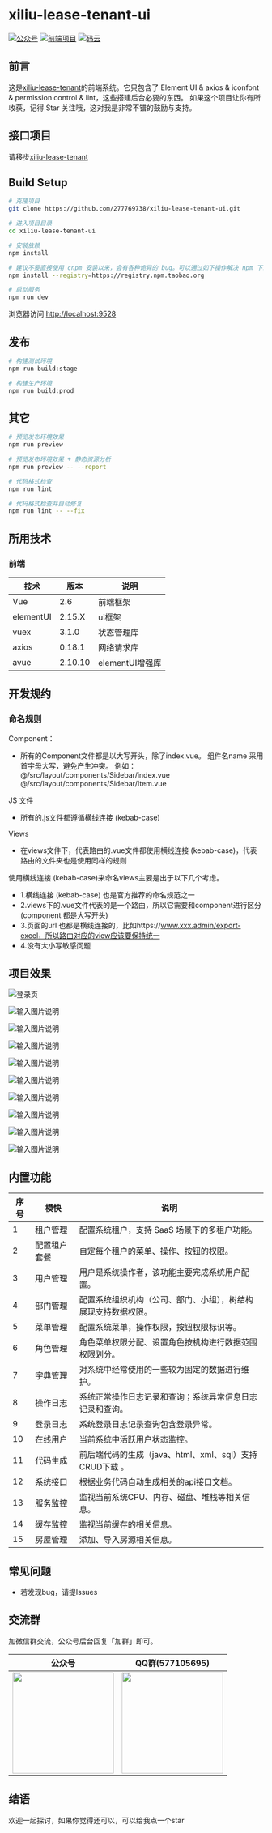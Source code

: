 # xiliu-lease-tenant-ui

<p>
  <a href="#公众号"><img src="https://p1-juejin.byteimg.com/tos-cn-i-k3u1fbpfcp/3bb4a9584ceb4b809a68b602df52fdac~tplv-k3u1fbpfcp-watermark.image?" alt="公众号"></a>
  <a href="https://github.com/277769738/xiliu-lease-tenant-ui"><img src="https://p6-juejin.byteimg.com/tos-cn-i-k3u1fbpfcp/317bc149a2b04e3f986e674c143759f8~tplv-k3u1fbpfcp-watermark.image?" alt="前端项目"></a>
  <a href="https://gitee.com/huoqstudy/xiliu-lease-tenant"><img src="https://p9-juejin.byteimg.com/tos-cn-i-k3u1fbpfcp/4f8a123c23b141ad9f58c97456fe12d4~tplv-k3u1fbpfcp-watermark.image?" alt="码云"></a>
</p>

## 前言

这是[xiliu-lease-tenant](https://github.com/277769738/xiliu-lease-tenant)的前端系统。它只包含了 Element UI & axios & iconfont & permission control & lint，这些搭建后台必要的东西。
如果这个项目让你有所收获，记得 Star 关注哦，这对我是非常不错的鼓励与支持。


## 接口项目
请移步[xiliu-lease-tenant](https://github.com/277769738/xiliu-lease-tenant)

## Build Setup

```bash
# 克隆项目
git clone https://github.com/277769738/xiliu-lease-tenant-ui.git

# 进入项目目录
cd xiliu-lease-tenant-ui

# 安装依赖
npm install

# 建议不要直接使用 cnpm 安装以来，会有各种诡异的 bug。可以通过如下操作解决 npm 下载速度慢的问题
npm install --registry=https://registry.npm.taobao.org

# 启动服务
npm run dev
```

浏览器访问 [http://localhost:9528](http://localhost:9528)

## 发布

```bash
# 构建测试环境
npm run build:stage

# 构建生产环境
npm run build:prod
```

## 其它

```bash
# 预览发布环境效果
npm run preview

# 预览发布环境效果 + 静态资源分析
npm run preview -- --report

# 代码格式检查
npm run lint

# 代码格式检查并自动修复
npm run lint -- --fix
```

## 所用技术
### 前端

技术     | 版本 |  说明 |
-------- | ------ | ------
Vue|	2.6|	前端框架
elementUI|	2.15.X|	ui框架
vuex|	3.1.0|	状态管理库
axios|	0.18.1|	网络请求库
avue|	2.10.10|	elementUI增强库

## 开发规约

### 命名规则

Component：
- 所有的Component文件都是以大写开头，除了index.vue。 组件名name 采用首字母大写，避免产生冲突。
例如：@/src/layout/components/Sidebar/index.vue
      @/src/layout/components/Sidebar/Item.vue
      
JS 文件
- 所有的.js文件都遵循横线连接 (kebab-case)

Views
- 在views文件下，代表路由的.vue文件都使用横线连接 (kebab-case)，代表路由的文件夹也是使用同样的规则

使用横线连接 (kebab-case)来命名views主要是出于以下几个考虑。

- 1.横线连接 (kebab-case) 也是官方推荐的命名规范之一
- 2.views下的.vue文件代表的是一个路由，所以它需要和component进行区分(component 都是大写开头)
- 3.页面的url 也都是横线连接的，比如https://www.xxx.admin/export-excel，所以路由对应的view应该要保持统一
- 4.没有大小写敏感问题


## 项目效果
![登录页](public/1.jpg)

![输入图片说明](public/2.png)

![输入图片说明](public/3.png)

![输入图片说明](public/4.jpg)

![输入图片说明](public/5.jpg)

![输入图片说明](public/6.jpg)

![输入图片说明](public/7.png)

![输入图片说明](public/8.png)

![输入图片说明](public/9.png)

![输入图片说明](public/10.png)

## 内置功能

序号     | 模快 |  说明 |
-------- | ------ | ------
1| 租户管理|配置系统租户，支持 SaaS 场景下的多租户功能。
2|配置租户套餐|自定每个租户的菜单、操作、按钮的权限。
3|用户管理|用户是系统操作者，该功能主要完成系统用户配置。
4|部门管理|配置系统组织机构（公司、部门、小组），树结构展现支持数据权限。
5|菜单管理|配置系统菜单，操作权限，按钮权限标识等。
6|角色管理|角色菜单权限分配、设置角色按机构进行数据范围权限划分。
7|字典管理|对系统中经常使用的一些较为固定的数据进行维护。
8|操作日志|系统正常操作日志记录和查询；系统异常信息日志记录和查询。
9|登录日志|系统登录日志记录查询包含登录异常。
10|在线用户|当前系统中活跃用户状态监控。
11|代码生成|前后端代码的生成（java、html、xml、sql）支持CRUD下载 。
12|系统接口|根据业务代码自动生成相关的api接口文档。
13|服务监控|监视当前系统CPU、内存、磁盘、堆栈等相关信息。
14|缓存监控|监视当前缓存的相关信息。
15|房屋管理|添加、导入房源相关信息。

## 常见问题
* 若发现bug，请提Issues

## 交流群
加微信群交流，公众号后台回复「加群」即可。

| 公众号 | QQ群(577105695) | 
| :------: | :------: |
| <img src="https://p9-juejin.byteimg.com/tos-cn-i-k3u1fbpfcp/3bb03a1b0a4c43ca9e5424f583b7fdaf~tplv-k3u1fbpfcp-watermark.image?" width="200px">| <img src="https://p3-juejin.byteimg.com/tos-cn-i-k3u1fbpfcp/6c3481fae8a7449eb4b42e5980ca8197~tplv-k3u1fbpfcp-watermark.image?" width="200px">| 

## 结语

欢迎一起探讨，如果你觉得还可以，可以给我点一个star
